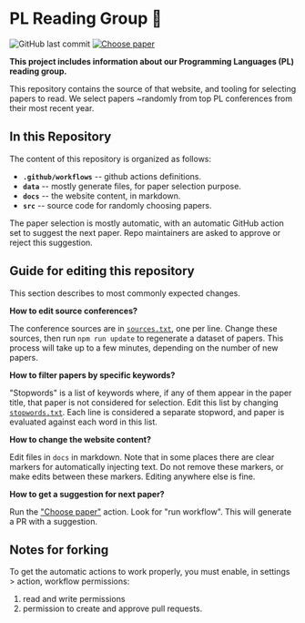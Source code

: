 # PL Reading Group :wave:

![GitHub last commit](https://img.shields.io/github/last-commit/nkrusch/plgroup)
[![Choose paper](https://github.com/nkrusch/plgroup/actions/workflows/choose.yaml/badge.svg)](https://github.com/nkrusch/plgroup/actions/workflows/choose.yaml)

**This project includes information about our Programming Languages (PL)
reading group.** 

This repository contains the source of that website, and
tooling for selecting papers to read. We select papers ~randomly from
top PL conferences from their most recent year.

## In this Repository

The content of this repository is organized as follows:

- **`.github/workflows`** -- github actions definitions.
- **`data`** -- mostly generate files, for paper selection purpose.
- **`docs`** -- the website content, in markdown.
- **`src`** -- source code for randomly choosing papers.

The paper selection is mostly automatic, with an automatic GitHub action
set to suggest the next paper. Repo maintainers are asked to approve or
reject this suggestion.

## Guide for editing this repository

This section describes to most commonly expected changes.

**How to edit source conferences?**

The conference sources are in [`sources.txt`](data/sources.txt), one per
line. Change these sources, then run `npm run update` to regenerate a
dataset of papers. This process will take up to a few minutes, depending
on the number of new papers.

**How to filter papers by specific keywords?**

"Stopwords" is a list of keywords where, if any of them appear in the
paper title, that paper is not considered for selection. Edit this list
by changing [`stopwords.txt`](data/stopwords.txt). Each line is
considered a separate stopword, and paper is evaluated against each word
in this list.

**How to change the website content?**

Edit files in `docs` in markdown. Note that in some places there are
clear markers for automatically injecting text. Do not remove these
markers, or make edits between these markers. Editing anywhere else is
fine.

**How to get a suggestion for next paper?**

Run the ["Choose paper"](./actions/workflows/choose.yaml) action.
Look for "run workflow". This will generate a PR with a suggestion.

## Notes for forking

To get the automatic actions to work properly, you must enable,
in settings > action, workflow permissions:  

1. read and write permissions
2. permission to create and approve pull requests.